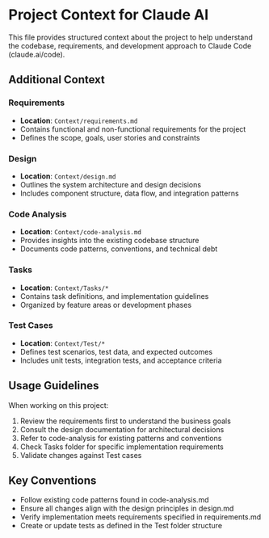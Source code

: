 # Project Context for Claude AI

This file provides structured context about the project to help understand the codebase, requirements, and development approach to Claude Code (claude.ai/code).

## Additional Context

### Requirements
- **Location**: `Context/requirements.md`
- Contains functional and non-functional requirements for the project
- Defines the scope, goals, user stories and constraints

### Design
- **Location**: `Context/design.md`
- Outlines the system architecture and design decisions
- Includes component structure, data flow, and integration patterns

### Code Analysis
- **Location**: `Context/code-analysis.md`
- Provides insights into the existing codebase structure
- Documents code patterns, conventions, and technical debt

### Tasks
- **Location**: `Context/Tasks/*`
- Contains task definitions, and implementation guidelines
- Organized by feature areas or development phases

### Test Cases
- **Location**: `Context/Test/*`
- Defines test scenarios, test data, and expected outcomes
- Includes unit tests, integration tests, and acceptance criteria

## Usage Guidelines

When working on this project:
1. Review the requirements first to understand the business goals
2. Consult the design documentation for architectural decisions
3. Refer to code-analysis for existing patterns and conventions
4. Check Tasks folder for specific implementation requirements
5. Validate changes against Test cases

## Key Conventions

- Follow existing code patterns found in code-analysis.md
- Ensure all changes align with the design principles in design.md
- Verify implementation meets requirements specified in requirements.md
- Create or update tests as defined in the Test folder structure